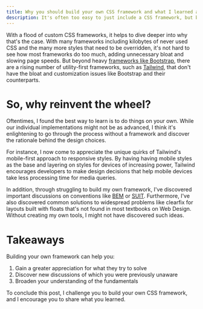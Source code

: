 ```yaml
---
title: Why you should build your own CSS framework and what I learned as a result
description: It's often too easy to just include a CSS framework, but before we mindlessly add it to our projects, let's consider what we are losing out on by doing so. 
---
```


With a flood of custom CSS frameworks, it helps to dive deeper into why that's the case. With many frameworks including kilobytes of never used CSS and the many more styles that need to be overridden, it's not hard to see how most frameworks do too much, adding unnecessary bloat and slowing page speeds. But beyond heavy [frameworks like Bootstrap](https://getbootstrap.com/), there are a rising number of utility-first frameworks, such as [Tailwind](https://tailwindcss.com/), that don't have the bloat and customization issues like Bootstrap and their counterparts.

# So, why reinvent the wheel?
Oftentimes, I found the best way to learn is to do things on your own. While our individual implementations might not be as advanced, I think it's enlightening to go through the process without a framework and discover the rationale behind the design choices.

For instance, I now come to appreciate the unique quirks of Tailwind's mobile-first approach to responsive styles. By having having mobile styles as the base and layering on styles for devices of increasing power, Tailwind encourages developers to make design decisions that help mobile devices take less processing time for media queries.

In addition, through struggling to build my own framework, I've discovered important discussions on conventions like [BEM](https://getbem.com/) or [SUIT](https://suitcss.github.io/). Furthermore, I've also discovered common solutions to widespread problems like clearfix for layouts built with floats that's not found in most textbooks on Web Design. Without creating my own tools, I might not have discovered such ideas. 

# Takeaways
Building your own framework can help you:
1. Gain a greater appreciation for what they try to solve
2. Discover new discussions of which you were previously unaware
3. Broaden your understanding of the fundamentals

To conclude this post, I challenge you to build your own CSS framework, and I encourage you to share what you learned. 
